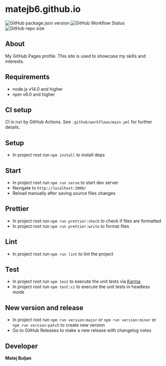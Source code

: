 # matejb6.github.io

![GitHub package.json version](https://img.shields.io/github/package-json/v/matejb6/matejb6.github.io)
![GitHub Workflow Status](https://img.shields.io/github/workflow/status/matejb6/matejb6.github.io/CI)
![GitHub repo size](https://img.shields.io/github/repo-size/matejb6/matejb6.github.io)

## About
My GitHub Pages profile. This site is used to showcase my skills and interests.

## Requirements
* node.js v14.0 and higher
* npm v6.0 and higher

## CI setup
CI is run by GitHub Actions. See `.github/workflows/main.yml` for further details.

## Setup
* In project root run `npm install` to install deps

## Start
* In project root run `npm run serve` to start dev server
* Navigate to `http://localhost:3000/`
* Reload manually after saving source files changes

## Prettier
* In project root run `npm run prettier:check` to check if files are formatted
* In project root run `npm run prettier:write` to format files

## Lint
* In project root run `npm run lint` to lint the project

## Test
* In project root run `npm test` to execute the unit tests via [Karma](https://karma-runner.github.io)
* In project root run `npm test:ci` to execute the unit tests in headless mode

## New version and release
* In project root run `npm run version:major` or `npm run version:minor` or `npm run version:patch` to create new version
* Go to GitHub Releases to make a new release with changelog notes

## Developer
**Matej Buljan**
